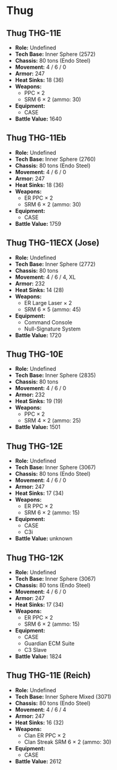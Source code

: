 # Thug
## Thug THG-11E
- **Role:** Undefined
- **Tech Base:** Inner Sphere (2572)
- **Chassis:** 80 tons (Endo Steel)
- **Movement:** 4 / 6 / 0
- **Armor:** 247
- **Heat Sinks:** 18 (36)
- **Weapons:**
  - PPC × 2
  - SRM 6 × 2 (ammo: 30)
- **Equipment:**
  - CASE
- **Battle Value:** 1640

## Thug THG-11Eb
- **Role:** Undefined
- **Tech Base:** Inner Sphere (2760)
- **Chassis:** 80 tons (Endo Steel)
- **Movement:** 4 / 6 / 0
- **Armor:** 247
- **Heat Sinks:** 18 (36)
- **Weapons:**
  - ER PPC × 2
  - SRM 6 × 2 (ammo: 30)
- **Equipment:**
  - CASE
- **Battle Value:** 1759

## Thug THG-11ECX (Jose)
- **Role:** Undefined
- **Tech Base:** Inner Sphere (2772)
- **Chassis:** 80 tons
- **Movement:** 4 / 6 / 4, XL
- **Armor:** 232
- **Heat Sinks:** 14 (28)
- **Weapons:**
  - ER Large Laser × 2
  - SRM 6 × 5 (ammo: 45)
- **Equipment:**
  - Command Console
  - Null-Signature System
- **Battle Value:** 1720

## Thug THG-10E
- **Role:** Undefined
- **Tech Base:** Inner Sphere (2835)
- **Chassis:** 80 tons
- **Movement:** 4 / 6 / 0
- **Armor:** 232
- **Heat Sinks:** 19 (19)
- **Weapons:**
  - PPC × 2
  - SRM 4 × 2 (ammo: 25)
- **Battle Value:** 1501

## Thug THG-12E
- **Role:** Undefined
- **Tech Base:** Inner Sphere (3067)
- **Chassis:** 80 tons (Endo Steel)
- **Movement:** 4 / 6 / 0
- **Armor:** 247
- **Heat Sinks:** 17 (34)
- **Weapons:**
  - ER PPC × 2
  - SRM 6 × 2 (ammo: 15)
- **Equipment:**
  - CASE
  - C3i
- **Battle Value:** unknown

## Thug THG-12K
- **Role:** Undefined
- **Tech Base:** Inner Sphere (3067)
- **Chassis:** 80 tons (Endo Steel)
- **Movement:** 4 / 6 / 0
- **Armor:** 247
- **Heat Sinks:** 17 (34)
- **Weapons:**
  - ER PPC × 2
  - SRM 6 × 2 (ammo: 15)
- **Equipment:**
  - CASE
  - Guardian ECM Suite
  - C3 Slave
- **Battle Value:** 1824

## Thug THG-11E (Reich)
- **Role:** Undefined
- **Tech Base:** Inner Sphere Mixed (3071)
- **Chassis:** 80 tons (Endo Steel)
- **Movement:** 4 / 6 / 4
- **Armor:** 247
- **Heat Sinks:** 16 (32)
- **Weapons:**
  - Clan ER PPC × 2
  - Clan Streak SRM 6 × 2 (ammo: 30)
- **Equipment:**
  - CASE
- **Battle Value:** 2612

